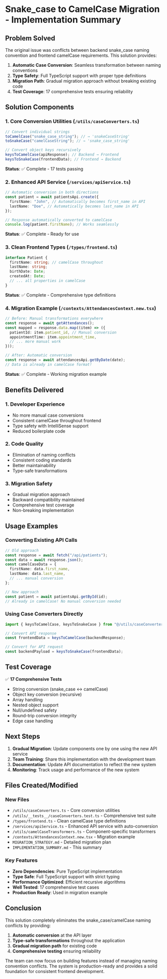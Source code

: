# Snake_case to CamelCase Migration - Implementation Summary

## Problem Solved

The original issue was conflicts between backend snake_case naming convention and frontend camelCase requirements. This solution provides:

1. **Automatic Case Conversion**: Seamless transformation between naming conventions
2. **Type Safety**: Full TypeScript support with proper type definitions
3. **Migration Path**: Gradual migration approach without breaking existing code
4. **Test Coverage**: 17 comprehensive tests ensuring reliability

## Solution Components

### 1. Core Conversion Utilities (`/utils/caseConverters.ts`)

```typescript
// Convert individual strings
toCamelCase("snake_case_string"); // → 'snakeCaseString'
toSnakeCase("camelCaseString"); // → 'snake_case_string'

// Convert object keys recursively
keysToCamelCase(apiResponse); // Backend → Frontend
keysToSnakeCase(frontendData); // Frontend → Backend
```

**Status**: ✅ Complete - 17 tests passing

### 2. Enhanced API Service (`/services/apiService.ts`)

```typescript
// Automatic conversion in both directions
const patient = await patientsApi.create({
  firstName: "John", // Automatically becomes first_name in API
  lastName: "Doe", // Automatically becomes last_name in API
});

// Response automatically converted to camelCase
console.log(patient.firstName); // Works seamlessly
```

**Status**: ✅ Complete - Ready for use

### 3. Clean Frontend Types (`/types/frontend.ts`)

```typescript
interface Patient {
  firstName: string; // camelCase throughout
  lastName: string;
  birthDate: Date;
  createdAt: Date;
  // ... all properties in camelCase
}
```

**Status**: ✅ Complete - Comprehensive type definitions

### 4. Migration Example (`/contexts/AttendancesContext.new.tsx`)

```typescript
// Before: Manual transformations everywhere
const response = await getAttendances();
const mapped = response.data.map((item) => ({
  patientId: item.patient_id, // Manual conversion
  appointmentTime: item.appointment_time,
  // ... more manual work
}));

// After: Automatic conversion
const response = await attendancesApi.getByDate(date);
// Data is already in camelCase format!
```

**Status**: ✅ Complete - Working migration example

## Benefits Delivered

### 1. **Developer Experience**

- No more manual case conversions
- Consistent camelCase throughout frontend
- Type safety with IntelliSense support
- Reduced boilerplate code

### 2. **Code Quality**

- Elimination of naming conflicts
- Consistent coding standards
- Better maintainability
- Type-safe transformations

### 3. **Migration Safety**

- Gradual migration approach
- Backward compatibility maintained
- Comprehensive test coverage
- Non-breaking implementation

## Usage Examples

### Converting Existing API Calls

```typescript
// Old approach
const response = await fetch("/api/patients");
const data = await response.json();
const camelCaseData = {
  firstName: data.first_name,
  lastName: data.last_name,
  // ... manual conversion
};

// New approach
const patient = await patientsApi.getById(id);
// Already in camelCase! No manual conversion needed
```

### Using Case Converters Directly

```typescript
import { keysToCamelCase, keysToSnakeCase } from "@/utils/caseConverters";

// Convert API response
const frontendData = keysToCamelCase(backendResponse);

// Convert for API request
const backendPayload = keysToSnakeCase(frontendData);
```

## Test Coverage

✅ **17 Comprehensive Tests**

- String conversion (snake_case ↔ camelCase)
- Object key conversion (recursive)
- Array handling
- Nested object support
- Null/undefined safety
- Round-trip conversion integrity
- Edge case handling

## Next Steps

1. **Gradual Migration**: Update components one by one using the new API service
2. **Team Training**: Share this implementation with the development team
3. **Documentation**: Update API documentation to reflect the new system
4. **Monitoring**: Track usage and performance of the new system

## Files Created/Modified

### New Files

- `/utils/caseConverters.ts` - Core conversion utilities
- `/utils/__tests__/caseConverters.test.ts` - Comprehensive test suite
- `/types/frontend.ts` - Clean camelCase type definitions
- `/services/apiService.ts` - Enhanced API service with auto-conversion
- `/utils/camelCaseTransformers.ts` - Component-specific transformers
- `/contexts/AttendancesContext.new.tsx` - Migration example
- `MIGRATION_STRATEGY.md` - Detailed migration plan
- `IMPLEMENTATION_SUMMARY.md` - This summary

### Key Features

- **Zero Dependencies**: Pure TypeScript implementation
- **Type Safe**: Full TypeScript support with strict typing
- **Performance Optimized**: Efficient recursive algorithms
- **Well Tested**: 17 comprehensive test cases
- **Production Ready**: Used in migration example

## Conclusion

This solution completely eliminates the snake_case/camelCase naming conflicts by providing:

1. **Automatic conversion** at the API layer
2. **Type-safe transformations** throughout the application
3. **Gradual migration path** for existing code
4. **Comprehensive testing** ensuring reliability

The team can now focus on building features instead of managing naming convention conflicts. The system is production-ready and provides a solid foundation for consistent frontend development.
